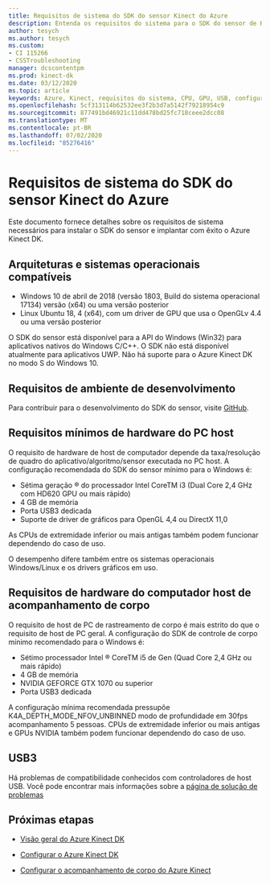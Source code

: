 ```yaml
---
title: Requisitos de sistema do SDK do sensor Kinect do Azure
description: Entenda os requisitos do sistema para o SDK do sensor de Kinect do Azure no Windows e no Linux.
author: tesych
ms.author: tesych
ms.custom:
- CI 115266
- CSSTroubleshooting
manager: dcscontentpm
ms.prod: kinect-dk
ms.date: 03/12/2020
ms.topic: article
keywords: Azure, Kinect, requisitos do sistema, CPU, GPU, USB, configurar, configurar, mínimo, requisitos
ms.openlocfilehash: 5cf313114b62532ee3f2b3d7a5142f79218954c9
ms.sourcegitcommit: 877491bd46921c11dd478bd25fc718ceee2dcc08
ms.translationtype: MT
ms.contentlocale: pt-BR
ms.lasthandoff: 07/02/2020
ms.locfileid: "85276416"
---
```

# <a name="azure-kinect-sensor-sdk-system-requirements"></a>Requisitos de sistema do SDK do sensor Kinect do Azure

Este documento fornece detalhes sobre os requisitos de sistema necessários para instalar o SDK do sensor e implantar com êxito o Azure Kinect DK.

## <a name="supported-operating-systems-and-architectures"></a>Arquiteturas e sistemas operacionais compatíveis

- Windows 10 de abril de 2018 (versão 1803, Build do sistema operacional 17134) versão (x64) ou uma versão posterior
- Linux Ubuntu 18, 4 (x64), com um driver de GPU que usa o OpenGLv 4.4 ou uma versão posterior

O SDK do sensor está disponível para a API do Windows (Win32) para aplicativos nativos do Windows C/C++. O SDK não está disponível atualmente para aplicativos UWP. Não há suporte para o Azure Kinect DK no modo S do Windows 10.

## <a name="development-environment-requirements"></a>Requisitos de ambiente de desenvolvimento

Para contribuir para o desenvolvimento do SDK do sensor, visite [GitHub](https://github.com/Microsoft/Azure-Kinect-Sensor-SDK).

## <a name="minimum-host-pc-hardware-requirements"></a>Requisitos mínimos de hardware do PC host

O requisito de hardware de host de computador depende da taxa/resolução de quadro do aplicativo/algoritmo/sensor executada no PC host. A configuração recomendada do SDK do sensor mínimo para o Windows é:

- Sétima geração &reg; do processador Intel CoreTM i3 (Dual Core 2,4 GHz com HD620 GPU ou mais rápido)
- 4 GB de memória
- Porta USB3 dedicada
- Suporte de driver de gráficos para OpenGL 4,4 ou DirectX 11,0

As CPUs de extremidade inferior ou mais antigas também podem funcionar dependendo do caso de uso.

O desempenho difere também entre os sistemas operacionais Windows/Linux e os drivers gráficos em uso.

## <a name="body-tracking-host-pc-hardware-requirements"></a>Requisitos de hardware do computador host de acompanhamento de corpo

O requisito de host de PC de rastreamento de corpo é mais estrito do que o requisito de host de PC geral. A configuração do SDK de controle de corpo mínimo recomendado para o Windows é:

- Sétimo processador Intel &reg; CoreTM i5 de Gen (Quad Core 2,4 GHz ou mais rápido)
- 4 GB de memória
- NVIDIA GEFORCE GTX 1070 ou superior
- Porta USB3 dedicada

A configuração mínima recomendada pressupõe K4A_DEPTH_MODE_NFOV_UNBINNED modo de profundidade em 30fps acompanhamento 5 pessoas. CPUs de extremidade inferior ou mais antigas e GPUs NVIDIA também podem funcionar dependendo do caso de uso.

## <a name="usb3"></a>USB3

Há problemas de compatibilidade conhecidos com controladores de host USB. Você pode encontrar mais informações sobre a [página de solução de problemas](troubleshooting.md#usb3-host-controller-compatibility)

## <a name="next-steps"></a>Próximas etapas

- [Visão geral do Azure Kinect DK](about-azure-kinect-dk.md)

- [Configurar o Azure Kinect DK](set-up-azure-kinect-dk.md)

- [Configurar o acompanhamento de corpo do Azure Kinect](body-sdk-setup.md)
